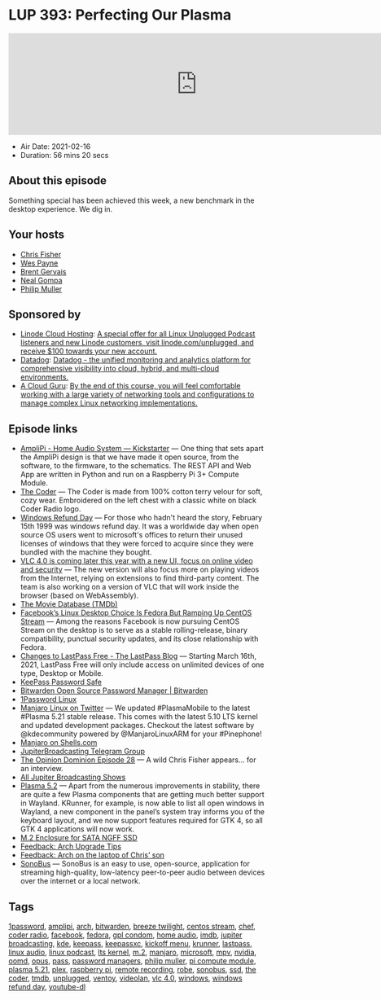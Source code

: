 # LUP 393: Perfecting Our Plasma

<iframe src="https://player.fireside.fm/v2/RUkczH-V+_fLciIQ3?theme=dark" width="740" height="200" frameborder="0" scrolling="no"></iframe>

* Air Date: 2021-02-16
* Duration: 56 mins 20 secs

## About this episode

Something special has been achieved this week, a new benchmark in the desktop experience. We dig in.

## Your hosts
* [Chris Fisher](https://linuxunplugged.com/hosts/chrislas)
* [Wes Payne](https://linuxunplugged.com/hosts/wes)
* [Brent Gervais](https://linuxunplugged.com/guests/brentgervais)
* [Neal Gompa](https://linuxunplugged.com/guests/nealgompa)
* [Philip Muller](https://linuxunplugged.com/guests/philipmuller)

## Sponsored by

  * [Linode Cloud Hosting](https://linode.com/unplugged): [A special offer for all Linux Unplugged Podcast listeners and new Linode customers, visit linode.com/unplugged, and receive $100 towards your new account. ](https://linode.com/unplugged)
  * [Datadog](http://datadog.com/unplugged): [Datadog - the unified monitoring and analytics platform for comprehensive visibility into cloud, hybrid, and multi-cloud environments.](http://datadog.com/unplugged)
  * [A Cloud Guru](https://linuxacademy.com/cp/modules/view/id/262/?utm_source=jupiter&utm_medium=cpc): [By the end of this course, you will feel comfortable working with a large variety of networking tools and configurations to manage complex Linux networking implementations.](https://linuxacademy.com/cp/modules/view/id/262/?utm_source=jupiter&utm_medium=cpc)



## Episode links

  * [AmpliPi - Home Audio System — Kickstarter](https://www.kickstarter.com/projects/micro-nova/amplipi-home-audio-system "AmpliPi - Home Audio System — Kickstarter") — One thing that sets apart the AmpliPi design is that we have made it open source, from the software, to the firmware, to the schematics. The REST API and Web App are written in Python and run on a Raspberry Pi 3+ Compute Module.
  * [The Coder](http://thecoder.shop/ "The Coder") — The Coder is made from 100% cotton terry velour for soft, cozy wear. Embroidered on the left chest with a classic white on black Coder Radio logo.
  * [Windows Refund Day](http://marc.merlins.org/linux/refundday/ "Windows Refund Day") — For those who hadn't heard the story, February 15th 1999 was windows refund day. It was a worldwide day when open source OS users went to microsoft's offices to return their unused licenses of windows that they were forced to acquire since they were bundled with the machine they bought.
  * [VLC 4.0 is coming later this year with a new UI, focus on online video and security](https://www.gsmarena.com/vlc_40_is_coming_later_this_year_with_a_new_ui_focus_on_online_video_and_security-news-47727.php "VLC 4.0 is coming later this year with a new UI, focus on online video and security") — The new version will also focus more on playing videos from the Internet, relying on extensions to find third-party content. The team is also working on a version of VLC that will work inside the browser (based on WebAssembly).
  * [The Movie Database (TMDb)](https://www.themoviedb.org/ "The Movie Database \(TMDb\)")
  * [Facebook’s Linux Desktop Choice Is Fedora But Ramping Up CentOS Stream](https://www.phoronix.com/scan.php?page=news_item&px=Facebook-Desktops-Fedora-CentOS "Facebook’s Linux Desktop Choice Is Fedora But Ramping Up CentOS Stream") — Among the reasons Facebook is now pursuing CentOS Stream on the desktop is to serve as a stable rolling-release, binary compatibility, punctual security updates, and its close relationship with Fedora.
  * [Changes to LastPass Free - The LastPass Blog](https://blog.lastpass.com/2021/02/changes-to-lastpass-free/ "Changes to LastPass Free - The LastPass Blog") — Starting March 16th, 2021, LastPass Free will only include access on unlimited devices of one type, Desktop or Mobile.
  * [KeePass Password Safe](https://keepass.info/ "KeePass Password Safe")
  * [Bitwarden Open Source Password Manager | Bitwarden](https://bitwarden.com/ "Bitwarden Open Source Password Manager | Bitwarden")
  * [1Password Linux](https://1password.com/downloads/linux/ "1Password Linux")
  * [Manjaro Linux on Twitter](https://twitter.com/ManjaroLinux/status/1360618565959876608 "Manjaro Linux on Twitter") — We updated #PlasmaMobile to the latest #Plasma 5.21 stable release. This comes with the latest 5.10 LTS kernel and updated development packages. Checkout the latest software by @kdecommunity powered by @ManjaroLinuxARM for your #Pinephone!
  * [Manjaro on Shells.com](https://www.shells.com/b/update-manjaro-text/l/en-US/manjaro "Manjaro on Shells.com")
  * [JupiterBroadcasting Telegram Group](http://jupiterbroadcasting.com/telegram "JupiterBroadcasting Telegram Group")
  * [The Opinion Dominion Episode 28](https://www.theopiniondominion.org/28 "The Opinion Dominion Episode 28") — A wild Chris Fisher appears… for an interview.
  * [All Jupiter Broadcasting Shows](https://feed.jupiter.zone/allshows "All Jupiter Broadcasting Shows")
  * [Plasma 5.2](https://kde.org/announcements/plasma/5/5.21.0/ "Plasma 5.2") — Apart from the numerous improvements in stability, there are quite a few Plasma components that are getting much better support in Wayland. KRunner, for example, is now able to list all open windows in Wayland, a new component in the panel’s system tray informs you of the keyboard layout, and we now support features required for GTK 4, so all GTK 4 applications will now work.
  * [M.2 Enclosure for SATA NGFF SSD](https://www.amazon.com/gp/product/B082NRJ5MS/ "M.2 Enclosure for SATA NGFF SSD")
  * [Feedback: Arch Upgrade Tips](https://slexy.org/view/s2FW8GtD4p "Feedback: Arch Upgrade Tips")
  * [Feedback: Arch on the laptop of Chris’ son](https://slexy.org/view/s20T9gz2lN "Feedback: Arch on the laptop of Chris’ son")
  * [SonoBus](https://sonobus.net/ "SonoBus") — SonoBus is an easy to use, open-source, application for streaming high-quality, low-latency peer-to-peer audio between devices over the internet or a local network.



## Tags

[1password](https://linuxunplugged.com/tags/1password), [amplipi](https://linuxunplugged.com/tags/amplipi), [arch](https://linuxunplugged.com/tags/arch), [bitwarden](https://linuxunplugged.com/tags/bitwarden), [breeze twilight](https://linuxunplugged.com/tags/breeze%20twilight), [centos stream](https://linuxunplugged.com/tags/centos%20stream), [chef](https://linuxunplugged.com/tags/chef), [coder radio](https://linuxunplugged.com/tags/coder%20radio), [facebook](https://linuxunplugged.com/tags/facebook), [fedora](https://linuxunplugged.com/tags/fedora), [gpl condom](https://linuxunplugged.com/tags/gpl%20condom), [home audio](https://linuxunplugged.com/tags/home%20audio), [imdb](https://linuxunplugged.com/tags/imdb), [jupiter broadcasting](https://linuxunplugged.com/tags/jupiter%20broadcasting), [kde](https://linuxunplugged.com/tags/kde), [keepass](https://linuxunplugged.com/tags/keepass), [keepassxc](https://linuxunplugged.com/tags/keepassxc), [kickoff menu](https://linuxunplugged.com/tags/kickoff%20menu), [krunner](https://linuxunplugged.com/tags/krunner), [lastpass](https://linuxunplugged.com/tags/lastpass), [linux audio](https://linuxunplugged.com/tags/linux%20audio), [linux podcast](https://linuxunplugged.com/tags/linux%20podcast), [lts kernel](https://linuxunplugged.com/tags/lts%20kernel), [m.2](https://linuxunplugged.com/tags/m.2), [manjaro](https://linuxunplugged.com/tags/manjaro), [microsoft](https://linuxunplugged.com/tags/microsoft), [mpv](https://linuxunplugged.com/tags/mpv), [nvidia](https://linuxunplugged.com/tags/nvidia), [oomd](https://linuxunplugged.com/tags/oomd), [opus](https://linuxunplugged.com/tags/opus), [pass](https://linuxunplugged.com/tags/pass), [password managers](https://linuxunplugged.com/tags/password%20managers), [philip muller](https://linuxunplugged.com/tags/philip%20muller), [pi compute module](https://linuxunplugged.com/tags/pi%20compute%20module), [plasma 5.21](https://linuxunplugged.com/tags/plasma%205.21), [plex](https://linuxunplugged.com/tags/plex), [raspberry pi](https://linuxunplugged.com/tags/raspberry%20pi), [remote recording](https://linuxunplugged.com/tags/remote%20recording), [robe](https://linuxunplugged.com/tags/robe), [sonobus](https://linuxunplugged.com/tags/sonobus), [ssd](https://linuxunplugged.com/tags/ssd), [the coder](https://linuxunplugged.com/tags/the%20coder), [tmdb](https://linuxunplugged.com/tags/tmdb), [unplugged](https://linuxunplugged.com/tags/unplugged), [ventoy](https://linuxunplugged.com/tags/ventoy), [videolan](https://linuxunplugged.com/tags/videolan), [vlc 4.0](https://linuxunplugged.com/tags/vlc%204.0), [windows](https://linuxunplugged.com/tags/windows), [windows refund day](https://linuxunplugged.com/tags/windows%20refund%20day), [youtube-dl](https://linuxunplugged.com/tags/youtube-dl)
